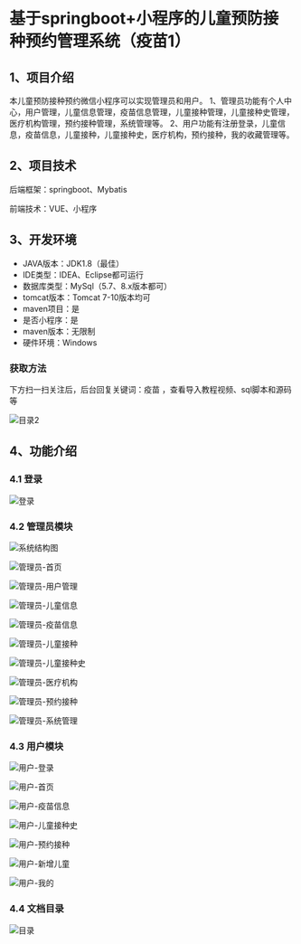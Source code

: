 # 基于springboot+小程序的儿童预防接种预约管理系统（疫苗1）



## 1、项目介绍

本儿童预防接种预约微信小程序可以实现管理员和用户。
1、管理员功能有个人中心，用户管理，儿童信息管理，疫苗信息管理，儿童接种管理，儿童接种史管理，医疗机构管理，预约接种管理，系统管理等。
2、用户功能有注册登录，儿童信息，疫苗信息，儿童接种，儿童接种史，医疗机构，预约接种，我的收藏管理等。

## 2、项目技术

后端框架：springboot、Mybatis

前端技术：VUE、小程序

## 3、开发环境

- JAVA版本：JDK1.8（最佳）
- IDE类型：IDEA、Eclipse都可运行
- 数据库类型：MySql（5.7、8.x版本都可） 
- tomcat版本：Tomcat 7-10版本均可
- maven项目：是
- 是否小程序：是
- maven版本：无限制
- 硬件环境：Windows
###  获取方法

下方扫一扫关注后，后台回复关键词：疫苗 ，查看导入教程视频、sql脚本和源码等

![目录2](https://www.codemarket.fun/202407032155305.png)

## 4、功能介绍

### 4.1 登录

![登录](https://www.codemarket.fun/202409222255446.png)

### 4.2 管理员模块

![系统结构图](https://www.codemarket.fun/202409222255396.png)

![管理员-首页](https://www.codemarket.fun/202409222255979.png)

![管理员-用户管理](https://www.codemarket.fun/202409222255374.png)

![管理员-儿童信息](https://www.codemarket.fun/202409222255449.png)

![管理员-疫苗信息](https://www.codemarket.fun/202409222255241.png)

![管理员-儿童接种](https://www.codemarket.fun/202409222255415.png)

![管理员-儿童接种史](https://www.codemarket.fun/202409222255438.png)

![管理员-医疗机构](https://www.codemarket.fun/202409222255126.png)

![管理员-预约接种](https://www.codemarket.fun/202409222255403.png)

![管理员-系统管理](https://www.codemarket.fun/202409222255059.png)

### 4.3 用户模块

![用户-登录](https://www.codemarket.fun/202409222255413.png)

![用户-首页](https://www.codemarket.fun/202409222255918.png)

![用户-疫苗信息](https://www.codemarket.fun/202409222255966.png)

![用户-儿童接种史](https://www.codemarket.fun/202409222255904.png)

![用户-预约接种](https://www.codemarket.fun/202409222255981.png)

![用户-新增儿童](https://www.codemarket.fun/202409222255942.png)

![用户-我的](https://www.codemarket.fun/202409222255917.png)

### 4.4 文档目录

![目录](https://www.codemarket.fun/202409222255262.png)
